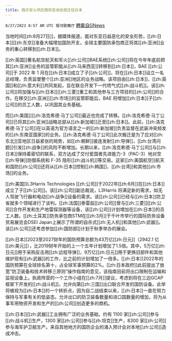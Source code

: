 ```yaml
---
title: 西方军火供应商将亚洲总部迁往日本
---
```

`8/27/2023 8:57 AM UTC 银河歌舞厅` [轉載自GNews](https://gnews.org/articles/1605285)

当地时间[[zh:8月27日]]，据媒体报道，面对东亚日益恶化的安全形势，[[zh:日本]][[zh:东京]]准备大幅增加国防开支，全球主要国防承包商正将其[[zh:亚洲]]业务的重心转移到[[zh:日本]]。

[[zh:英国]]著名航空航天和军火[[zh:公司]]BAE系统[[zh:公司]]将在今年年底前把其[[zh:亚洲]]业务的监管职能从[[zh:马来西亚]]转移到[[zh:日本]]，BAE [[zh:公司]]于 2022 年 1 月在[[zh:日本]]成立了子[[zh:公司]]，将在[[zh:日本]]设立一名总经理，负责监督整个[[zh:亚洲]]地区的业务战略。该项目由[[zh:日本]]、[[zh:英国]]和[[zh:意大利]]共同发起，旨在联合开发下一代喷气式[[zh:战斗机]]。该[[zh:公司]]将加强与[[zh:日本]][[zh:三菱]]重工和其他参与三方项目的[[zh:公司]]的合作。在移交[[zh:亚洲]][[zh:市场]]的监管职能后，BAE 将增加[[zh:日本]]子[[zh:公司]]的员工人数，以巩固其业务基础。

而[[zh:美国]][[zh:洛克希德·马丁公司]]最近也完成了转移。[[zh:洛克希德·马丁公司]]已将其[[zh:亚洲]]战略总部从[[zh:新加坡]]迁至[[zh:日本]]。此前，[[zh:洛克希德·马丁公司]]在以英语为官方语言之一的[[zh:新加坡]]负责监督在武装冲突频发的[[zh:东南亚国家]]的业务。[[zh:洛克希德·马丁公司]]此次搬迁是为了应对[[zh:东北]]亚地区日益紧张的局势，如[[zh:朝鲜]]接连发射[[zh:导弹]]，[[zh:台湾问题]]引发[[zh:战争]]的风险不断增加。长期以来，[[zh:洛克希德·马丁公司]]与[[zh:日本]]保持着密切的联系，双方达成了交付爱国者先进能力-3（PAC-3）地对空[[zh:导弹]]防御系统和 F-35 隐形[[zh:战斗机]]等交易。这家[[zh:美国航空]]航天和国防[[zh:公司]]还将从[[zh:日本]]控制[[zh:韩国]]、[[zh:台湾]]和其他[[zh:市场]]的业务。

[[zh:美国]]L3Harris Technologies [[zh:公司]]于2022年[[zh:6月]]在[[zh:日本]]成立了子[[zh:公司]]。该[[zh:公司]]副总裁说，L3Harris 将满足新的需求，如无人驾驶飞行器和电动[[zh:战争]]设备的需求。该[[zh:公司]]已经与[[zh:日本]]防卫省就多个领域进行了谈判。[[zh:法国]]泰雷兹[[zh:公司]]曾与[[zh:三菱]][[zh:公司]]合作开发和生产地雷探测器等设备，该[[zh:公司]]计划增加在[[zh:日本]]的员工人数。[[zh:土耳其]]防务承包商STM在[[zh:3月]]于千叶市举行的国际防务设备贸易展览会DSEI Japan上展示了所谓的自杀式[[zh:无人机]]和其他[[zh:武器]]。该[[zh:公司]]还考虑参加[[zh:国防部]]计划于秋季举办的展会。

[[zh:日本]]2023至2027财年的国防预算总额为43万亿[[zh:日元]]（2942.1 亿[[zh:美元]]），比2019财年开始的上一个五年计划增加了1.5倍。其中，5万亿[[zh:日元]]用于采购反击用[[zh:远程导弹]]，9万亿[[zh:日元]]用于更换旧部件和其他维护现有[[zh:武器]]的工作，比之前的计划增加了一倍多。[[zh:日本]]2022年的国防预算在全球排名第十，占全球军事预算的2%。[[zh:日本政府]]此前提出了放宽“防卫装备和技术转移三原则”操作指南的意见，该指南目前将出口限制在运输和监视设备上。执政阵营的一个工作小组在[[zh:7月]]提议，考虑到将在三边GCAP框架下开发的[[zh:战斗机]]，允许向第[[zh:三国]]出口联合开发的国防设备。此举将被视为[[zh:日本]]的一个转折点，因为自二战结束以来，[[zh:日本]]一直在努力保持与军事有关的低姿态。允许出口的防卫装备数量和进口国数量的增加，将为从事军用物资开发和生产的[[zh:公司]]创造更多的商机。

[[zh:日本]][[zh:武器]]工业拥有广泛的业务基础，约有 1100 家[[zh:公司]]参与[[zh:战斗机]]生产，1300 家[[zh:公司]]参与[[zh:坦克]]生产，8300 家[[zh:公司]]参与海军护卫舰生产。来自其他地方的国防企业的涌入预计会对本地[[zh:公司]]造成冲击。
